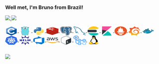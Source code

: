 ### Well met, I'm Bruno from Brazil! 

<!--
**brunohaf/brunohaf** is a ✨ _special_ ✨ repository because its `README.md` (this file) appears on your GitHub profile.

Here are some ideas to get you started:

- 🔭 I’m currently working on ...
- 🌱 I’m currently learning ...
- 👯 I’m looking to collaborate on ...
- 🤔 I’m looking for help with ...
- 💬 Ask me about ...
- 📫 How to reach me: ...
- 😄 Pronouns: ...
- ⚡ Fun fact: ...
-->

 <div>
  <a href="https://github.com/brunohaf">
  <img height="180em" src="https://github-readme-stats-sigma-five.vercel.app/api?username=brunohaf&show_icons=true&theme=dark&include_all_commits=true&count_private=true"/>
  <img height="180em" src="https://github-readme-stats-sigma-five.vercel.app/api/top-langs/?username=brunohaf&layout=compact&langs_count=10&theme=dark"/>
</div>
  
 <div style="display: inline_block"><br>
  <img align="center" alt="brunohaf-Dotnet" height="30" width="40" src="https://github.com/devicons/devicon/blob/master/icons/c/c-original.svg">
  <img align="center" alt="brunohaf-Go" height="30" width="40" src="https://github.com/devicons/devicon/blob/master/icons/go/go-original.svg">
  <img align="center" alt="brunohaf-Python" height="30" width="40" src="https://raw.githubusercontent.com/devicons/devicon/master/icons/python/python-original.svg">
  <img align="center" alt="brunohaf-Redis" height="30" width="40" src="https://github.com/devicons/devicon/blob/master/icons/redis/redis-original.svg">
  <img align="center" alt="brunohaf-SQL" height="30" width="40" src="https://github.com/devicons/devicon/blob/master/icons/postgresql/postgresql-original.svg">
  <img align="center" alt="brunohaf-MySQL" height="30" width="40" src="https://github.com/devicons/devicon/blob/master/icons/mysql/mysql-original.svg">
  <img align="center" alt="brunohaf-ElasticSearch" height="30" width="40" src="https://github.com/devicons/devicon/blob/master/icons/elasticsearch/elasticsearch-original.svg">
  <img align="center" alt="brunohaf-Kibana" height="30" width="40" src="https://github.com/devicons/devicon/blob/master/icons/kibana/kibana-original.svg">
  <img align="center" alt="brunohaf-Prometheus" height="30" width="40" src="https://github.com/devicons/devicon/blob/master/icons/prometheus/prometheus-original.svg">
  <img align="center" alt="brunohaf-Grafana" height="30" width="40" src="https://github.com/devicons/devicon/blob/master/icons/grafana/grafana-original.svg">
  <img align="center" alt="brunohaf-Docker" height="30" width="40" src="https://github.com/devicons/devicon/blob/master/icons/docker/docker-original.svg">
  <img align="center" alt="brunohaf-Kubernetes" height="30" width="40" src="https://github.com/devicons/devicon/blob/master/icons/kubernetes/kubernetes-plain.svg"> 
  <img align="center" alt="brunohaf-Helm" height="30" width="40" src="https://github.com/devicons/devicon/blob/master/icons/helm/helm-original.svg">
  <img align="center" alt="brunohaf-Azure" height="30" width="40" src="https://github.com/devicons/devicon/blob/master/icons/azuredevops/azuredevops-plain.svg">
  <img align="center" alt="brunohaf-AWS" height="30" width="40" src="https://github.com/devicons/devicon/blob/master/icons/amazonwebservices/amazonwebservices-original-wordmark.svg">
  <img align="center" alt="brunohaf-Bash" height="30" width="40" src="https://github.com/devicons/devicon/blob/master/icons/bash/bash-original.svg">
  <img align="center" alt="brunohaf-GithubActions" height="30" width="40" src="https://github.com/devicons/devicon/blob/master/icons/githubactions/githubactions-original.svg"> 
  <img align="center" alt="brunohaf-Linux" height="30" width="40" src="https://github.com/devicons/devicon/blob/master/icons/linux/linux-original.svg">
</div>
   
  ##
 
<div> 
  <a href="https://www.linkedin.com/in/bruno-fonseca-8416a311a" target="_blank"><img src="https://img.shields.io/badge/-LinkedIn-%230077B5?style=for-the-badge&logo=linkedin&logoColor=white" target="_blank"></a> 
 
  <!-- ![Snake animation](https://github.com/brunohaf/brunohaf/blob/output/github-contribution-grid-snake.svg) -->
</div>
  
